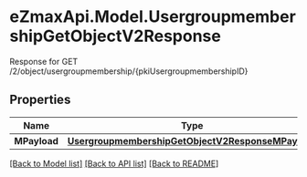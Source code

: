 # eZmaxApi.Model.UsergroupmembershipGetObjectV2Response
Response for GET /2/object/usergroupmembership/{pkiUsergroupmembershipID}

## Properties

Name | Type | Description | Notes
------------ | ------------- | ------------- | -------------
**MPayload** | [**UsergroupmembershipGetObjectV2ResponseMPayload**](UsergroupmembershipGetObjectV2ResponseMPayload.md) |  | 

[[Back to Model list]](../README.md#documentation-for-models) [[Back to API list]](../README.md#documentation-for-api-endpoints) [[Back to README]](../README.md)

